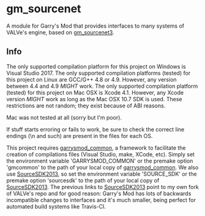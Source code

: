 # gm_sourcenet

A module for Garry's Mod that provides interfaces to many systems of VALVe's engine, based on [gm_sourcenet3][1].

## Info

The only supported compilation platform for this project on Windows is Visual Studio 2017.
The only supported compilation platforms (tested) for this project on Linux are GCC/G\+\+ 4.8 or 4.9. However, any version between 4.4 and 4.9 *MIGHT* work.
The only supported compilation platform (tested) for this project on Mac OSX is Xcode 4.1. However, any Xcode version *MIGHT* work as long as the Mac OSX 10.7 SDK is used.
These restrictions are not random; they exist because of ABI reasons.

Mac was not tested at all (sorry but I'm poor).

If stuff starts erroring or fails to work, be sure to check the correct line endings (\n and such) are present in the files for each OS.

This project requires [garrysmod_common][2], a framework to facilitate the creation of compilations files (Visual Studio, make, XCode, etc). Simply set the environment variable 'GARRYSMOD\_COMMON' or the premake option 'gmcommon' to the path of your local copy of [garrysmod_common][2]. We also use [SourceSDK2013][3], so set the environment variable 'SOURCE_SDK' or the premake option 'sourcesdk' to the path of your local copy of [SourceSDK2013][3]. The previous links to [SourceSDK2013][3] point to my own fork of VALVe's repo and for good reason: Garry's Mod has lots of backwards incompatible changes to interfaces and it's much smaller, being perfect for automated build systems like Travis-CI.

  [1]: http://christopherthorne.googlecode.com/svn/trunk/gm_sourcenet3
  [2]: https://github.com/danielga/garrysmod_common
  [3]: https://github.com/danielga/sourcesdk-minimal
